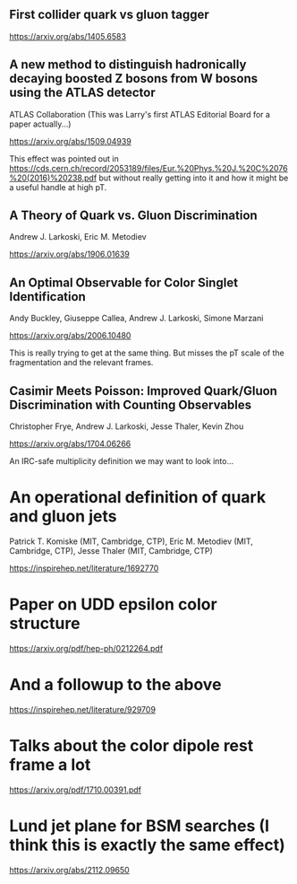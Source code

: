 ## First collider quark vs gluon tagger

https://arxiv.org/abs/1405.6583

## A new method to distinguish hadronically decaying boosted Z bosons from W bosons using the ATLAS detector

ATLAS Collaboration (This was Larry's first ATLAS Editorial Board for a paper actually...)

https://arxiv.org/abs/1509.04939

This effect was pointed out in https://cds.cern.ch/record/2053189/files/Eur.%20Phys.%20J.%20C%2076%20(2016)%20238.pdf but without really getting into it and how it might be a useful handle at high pT.

## A Theory of Quark vs. Gluon Discrimination

Andrew J. Larkoski, Eric M. Metodiev

https://arxiv.org/abs/1906.01639


## An Optimal Observable for Color Singlet Identification

Andy Buckley, Giuseppe Callea, Andrew J. Larkoski, Simone Marzani

https://arxiv.org/abs/2006.10480

This is really trying to get at the same thing. But misses the pT scale of the fragmentation and the relevant frames.

## Casimir Meets Poisson: Improved Quark/Gluon Discrimination with Counting Observables

Christopher Frye, Andrew J. Larkoski, Jesse Thaler, Kevin Zhou

https://arxiv.org/abs/1704.06266

An IRC-safe multiplicity definition we may want to look into...

# An operational definition of quark and gluon jets

Patrick T. Komiske (MIT, Cambridge, CTP), Eric M. Metodiev (MIT, Cambridge, CTP), Jesse Thaler (MIT, Cambridge, CTP)

https://inspirehep.net/literature/1692770

# Paper on UDD epsilon color structure

https://arxiv.org/pdf/hep-ph/0212264.pdf

# And a followup to the above

https://inspirehep.net/literature/929709

# Talks about the color dipole rest frame a lot

https://arxiv.org/pdf/1710.00391.pdf

# Lund jet plane for BSM searches (I think this is exactly the same effect)

https://arxiv.org/abs/2112.09650
